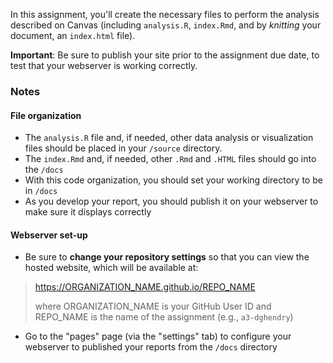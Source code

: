 In this assignment, you'll create the necessary files to perform the analysis described on Canvas (including `analysis.R`, `index.Rmd`, and by _knitting_ your document, an `index.html` file).

 **Important**: Be sure to publish your site prior to the assignment due date, to test that your webserver is working correctly.

 ###  Notes
 #### File organization
 * The `analysis.R` file and, if needed, other data analysis or visualization files should be placed in your `/source` directory.
 * The `index.Rmd` and, if needed, other `.Rmd` and `.HTML` files should go into the `/docs`
 * With this code organization, you should set your working directory to be in `/docs`
 * As you develop your report, you should publish it on your webserver to make sure it displays correctly

 #### Webserver set-up
 * Be sure to **change your repository settings** so that you can view the hosted website,  which will be available at:
 > https://ORGANIZATION_NAME.github.io/REPO_NAME
 >
 >where ORGANIZATION_NAME is your GitHub User ID and REPO_NAME is the name of the assignment (e.g., `a3-dghendry`)
 * Go to the "pages" page (via the "settings" tab) to configure your webserver to published your reports from the `/docs` directory
